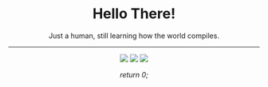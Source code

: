 <h1 align="center">Hello There!</h1>
<p align="center">Just a human, still learning how the world compiles.</p>

---

<!-- ## About Me

Hi, I'm Michael Mosses Christianto — a college student majoring in Informatics, currently diving deep into the wonders of this field.

I'm fascinated by how computers work, how we can **talk** to them through code, and how they actually do what we ask. There's something magical about turning thoughts into logic and logic into reality.

I have a growing passion for game development (as a hobby — still learning, not sure where it's going, but it excites me), a bit of interest in backend web development, and of course... networks and cybersecurity always spark my curiosity.

But the best part?  
There’s *so much more* out there waiting to be explored — and I’m here for it, one keystroke at a time.

> *"First, solve the problem. Then, write the code."*  
> — **John Johnson**

<hr> -->
<p align="center">
  <img src="https://camo.githubusercontent.com/bea90da226e09b503e6c8fde824f4816b98dcf30cd31e803006bf6335af06890/68747470733a2f2f696d672e736869656c64732e696f2f62616467652f6a6176612d2532334544384230302e7376673f7374796c653d666f722d7468652d6261646765266c6f676f3d6f70656e6a646b266c6f676f436f6c6f723d7768697465" />
  <img src="https://img.shields.io/badge/HTML5-E34F26?style=for-the-badge&logo=html5&logoColor=white" />
  <img src="https://img.shields.io/badge/CSS3-1572B6?style=for-the-badge&logo=css3&logoColor=white" />
</p>

<p align="center">
<i>return 0;</i>
</p>

<!-- <p align="center">
<source

![Frathol's Stats](https://github-readme-stats.vercel.app/api?username=Frathol&theme=nord&show_icons=true&hide_border=true&count_private=true)
</p> -->